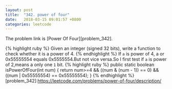 ```yaml
---
layout: post
title:  "342. power of four"
date:   2018-03-15 09:01:57 +0800
categories: leetcode 
---
```

The problem link is [Power Of Four][problem_342].

{% highlight ruby %}
Given an integer (signed 32 bits), write a function to check whether it is
 a power of 4.
{% endhighlight %}
If `a` is power of 4, a or 0x55555554 equals 0x5555554.But not vice versa.So I first test if `a` is power of 2,means a only one `1` bit.
{% highlight ruby %}
public static boolean isPowerOfFour(int num) {
	return num>=4 && ((num & (num - 1)) == 0) &&
		((num | 0x55555554) == 0x55555554);
}
{% endhighlight %}
[problem_342]:https://leetcode.com/problems/power-of-four/description/

